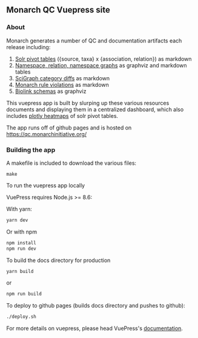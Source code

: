 ## Monarch QC Vuepress site

### About

Monarch generates a number of QC and documentation artifacts each release including:
1. [Solr pivot tables](https://qc.monarchinitiative.org/solr.html) ({source, taxa} x {association, relation}) as markdown
2. [Namespace, relation, namespace graphs](https://qc.monarchinitiative.org/dipper/) as graphviz and markdown tables
3. [SciGraph category diffs](https://qc.monarchinitiative.org/scigraph.html) as markdown
4. [Monarch rule violations](https://qc.monarchinitiative.org/rules.html) as markdown
5. [Biolink schemas](https://qc.monarchinitiative.org/biolink/schema.html) as graphviz

This vuepress app is built by slurping up these various resources documents
and displaying them in a centralized dashboard, which also includes [plotly
heatmaps](https://qc.monarchinitiative.org/) of solr pivot tables.

The app runs off of github pages and is hosted on https://qc.monarchinitiative.org/


### Building the app

A makefile is included to download the various files:

```
make
```

To run the vuepress app locally


VuePress requires Node.js >= 8.6:

With yarn:
```bash
yarn dev
```

Or with npm
```bash
npm install
npm run dev
```

To build the docs directory for production
```bash
yarn build
```
or
```bash
npm run build
```

To deploy to github pages (builds docs directory and pushes to github):
```bash
./deploy.sh
```


For more details on vuepress, please head VuePress's [documentation](https://v1.vuepress.vuejs.org/).
